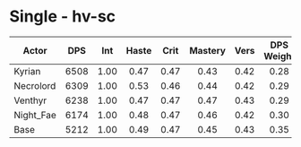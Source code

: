 # Single - hv-sc
| Actor | DPS | Int | Haste | Crit | Mastery | Vers | DPS Weight |
|---|:---:|:---:|:---:|:---:|:---:|:---:|:---:|
|Kyrian|6508|1.00|0.47|0.47|0.43|0.42|0.28|
|Necrolord|6309|1.00|0.53|0.46|0.44|0.42|0.29|
|Venthyr|6238|1.00|0.47|0.47|0.47|0.43|0.29|
|Night_Fae|6174|1.00|0.48|0.47|0.46|0.42|0.30|
|Base|5212|1.00|0.49|0.47|0.45|0.43|0.35|
